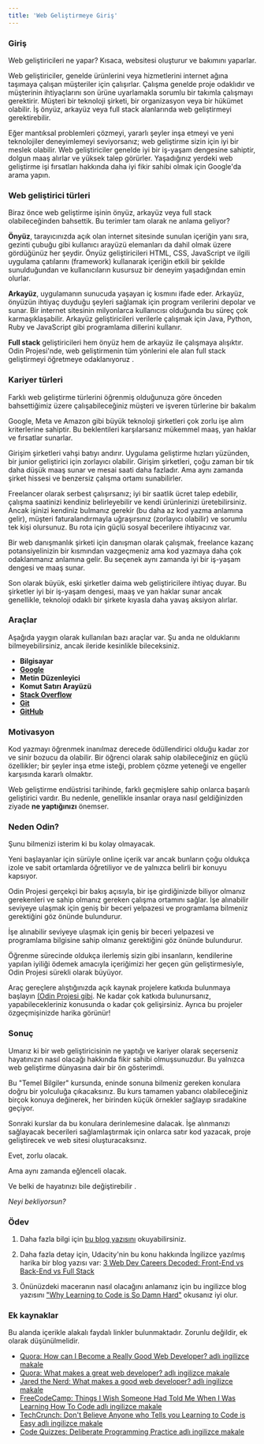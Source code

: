 ```yaml
---
title: 'Web Geliştirmeye Giriş'
---
```


### Giriş

Web geliştiricileri ne yapar? Kısaca, websitesi oluşturur ve bakımını yaparlar.

Web geliştiriciler, genelde ürünlerini veya hizmetlerini internet ağına taşımaya çalışan müşteriler için çalışırlar. 
Çalışma genelde proje odaklıdır ve müşterinin ihtiyaçlarını son ürüne uyarlamakla sorumlu bir takımla çalışmayı gerektirir. Müşteri bir teknoloji şirketi, bir organizasyon veya bir hükümet olabilir. İş önyüz, arkayüz veya full stack alanlarında web geliştirmeyi gerektirebilir.

Eğer mantıksal problemleri çözmeyi, yararlı şeyler inşa etmeyi ve yeni teknolojiler deneyimlemeyi seviyorsanız; web geliştirme sizin için iyi bir meslek olabilir. 
Web geliştiriciler genelde iyi bir iş-yaşam dengesine sahiptir, dolgun maaş alırlar ve yüksek talep görürler. Yaşadığınız yerdeki web geliştirme işi fırsatları hakkında daha iyi fikir sahibi olmak için Google'da arama yapın.

### Web geliştirici türleri

Biraz önce web geliştirme işinin önyüz, arkayüz veya full stack olabileceğinden bahsettik. Bu terimler tam olarak ne anlama geliyor?

**Önyüz**, tarayıcınızda açık olan internet sitesinde sunulan içeriğin yanı sıra, gezinti çubuğu gibi kullanıcı arayüzü elemanları da dahil olmak üzere gördüğünüz her şeydir. 
Önyüz geliştiricileri HTML, CSS, JavaScript ve ilgili uygulama çatılarını (framework) kullanarak içeriğin etkili bir şekilde sunulduğundan ve kullanıcıların kusursuz bir deneyim yaşadığından emin olurlar.

**Arkayüz**, uygulamanın sunucuda yaşayan iç kısmını ifade eder. Arkayüz, önyüzün ihtiyaç duyduğu şeyleri sağlamak için program verilerini depolar ve sunar. Bir internet sitesinin milyonlarca kullanıcısı olduğunda bu süreç çok karmaşıklaşabilir. 
Arkayüz geliştiricileri verilerle çalışmak için Java, Python, Ruby ve JavaScript gibi programlama dillerini kullanır.

**Full stack** geliştiricileri hem önyüz hem de arkayüz ile çalışmaya alışıktır. Odin Projesi'nde, web geliştirmenin tüm yönlerini ele alan full stack geliştirmeyi öğretmeye odaklanıyoruz .

### Kariyer türleri

Farklı web geliştirme türlerini öğrenmiş olduğunuza göre önceden bahsettiğimiz üzere çalışabileceğiniz müşteri ve işveren türlerine bir bakalım

Google, Meta ve Amazon gibi büyük teknoloji şirketleri çok zorlu işe alım kriterlerine sahiptir. Bu beklentileri karşılarsanız mükemmel maaş, yan haklar ve fırsatlar sunarlar.

Girişim şirketleri vahşi batıyı andırır. Uygulama geliştirme hızları yüzünden, bir junior geliştirici için zorlayıcı olabilir. Girişim şirketleri, çoğu zaman bir tık daha düşük maaş sunar ve mesai saati daha fazladır. Ama aynı zamanda şirket hissesi ve benzersiz çalışma ortamı sunabilirler.

Freelancer olarak serbest çalışırsanız; iyi bir saatlik ücret talep edebilir, çalışma saatinizi kendiniz belirleyebilir ve kendi ürünlerinizi üretebilirsiniz. Ancak işinizi kendiniz bulmanız gerekir (bu daha az kod yazma anlamına gelir), müşteri faturalandırmayla uğraşırsınız (zorlayıcı olabilir) ve sorumlu tek kişi olursunuz. Bu rota için güçlü sosyal becerilere ihtiyacınız var.

Bir web danışmanlık şirketi için danışman olarak çalışmak, freelance kazanç potansiyelinizin bir kısmından vazgeçmeniz ama kod yazmaya daha çok odaklanmanız anlamına gelir. Bu seçenek aynı zamanda iyi bir iş-yaşam dengesi ve maaş sunar.

Son olarak büyük, eski şirketler daima web geliştiricilere ihtiyaç duyar. Bu şirketler iyi bir iş-yaşam dengesi, maaş ve yan haklar sunar ancak genellikle, teknoloji odaklı bir şirkete kıyasla daha yavaş aksiyon alırlar.

### Araçlar

Aşağıda yaygın olarak kullanılan bazı araçlar var. Şu anda ne olduklarını bilmeyebilirsiniz, ancak ileride kesinlikle bileceksiniz.

- **Bilgisayar**
- **[Google](https://www.google.com/)**
- **Metin Düzenleyici**
- **Komut Satırı Arayüzü**
- **[Stack Overflow](http://stackoverflow.com/)**
- **[Git](https://git-scm.com/)**
- **[GitHub](https://github.com/)**

### Motivasyon

Kod yazmayı öğrenmek inanılmaz derecede ödüllendirici olduğu kadar zor ve sinir bozucu da olabilir. 
Bir öğrenci olarak sahip olabileceğiniz en güçlü özellikler; bir şeyler inşa etme isteği, problem çözme yeteneği ve engeller karşısında kararlı olmaktır.

Web geliştirme endüstrisi tarihinde, farklı geçmişlere sahip onlarca başarılı geliştirici vardır. Bu nedenle, genellikle insanlar oraya nasıl geldiğinizden ziyade **ne yaptığınızı** önemser.

### Neden Odin?

Şunu bilmenizi isterim ki bu kolay olmayacak.

Yeni başlayanlar için sürüyle online içerik var ancak bunların çoğu oldukça izole ve sabit ortamlarda öğretiliyor ve de yalnızca belirli bir konuyu kapsıyor.

Odin Projesi gerçekçi bir bakış açısıyla, bir işe girdiğinizde biliyor olmanız gerekenleri ve sahip olmanız gereken çalışma ortamını sağlar. İşe alınabilir seviyeye ulaşmak için geniş bir beceri yelpazesi ve programlama bilmeniz gerektiğini göz önünde bulundurur.

İşe alınabilir seviyeye ulaşmak için geniş bir beceri yelpazesi ve programlama bilgisine sahip olmanız gerektiğini göz önünde bulundurur.

Öğrenme sürecinde oldukça ilerlemiş sizin gibi insanların, kendilerine yapılan iyiliği ödemek amacıyla içeriğimizi her geçen gün geliştirmesiyle, Odin Projesi sürekli olarak büyüyor.

Araç gereçlere alıştığınızda açık kaynak projelere katkıda bulunmaya başlayın [(Odin Projesi gibi](/contributing). Ne kadar çok katkıda bulunursanız, yapabilecekleriniz konusunda o kadar çok gelişirsiniz. Ayrıca bu projeler özgeçmişinizde harika görünür!

### Sonuç

Umarız ki bir web geliştiricisinin ne yaptığı ve kariyer olarak seçerseniz hayatınızın nasıl olacağı hakkında fikir sahibi olmuşsunuzdur. Bu yalnızca web geliştirme dünyasına dair bir ön gösterimdi.

Bu "Temel Bilgiler" kursunda, eninde sonuna bilmeniz gereken konulara doğru bir yolculuğa çıkacaksınız. Bu kurs tamamen yabancı olabileceğiniz birçok konuya değinerek, her birinden küçük örnekler sağlayıp sıradakine geçiyor.

Sonraki kurslar da bu konulara derinlemesine dalacak. İşe alınmanızı sağlayacak becerileri sağlamlaştırmak için onlarca satır kod yazacak, proje geliştirecek ve web sitesi oluşturacaksınız.

Evet, zorlu olacak.

Ama aynı zamanda eğlenceli olacak.

Ve belki de hayatınızı bile değiştirebilir .

_Neyi bekliyorsun?_

### Ödev

<div class="lesson-content__panel" markdown="1">

1. Daha fazla bilgi için [bu blog yazısını](https://tr.wix.com/blog/makale/web-tasarim-nedir) okuyabilirsiniz.

1. Daha fazla detay için, Udacity'nin bu konu hakkında İngilizce yazılmış harika bir blog yazısı var: [3 Web Dev Careers Decoded: Front-End vs Back-End vs Full Stack](https://www.udacity.com/blog/2020/12/front-end-vs-back-end-vs-full-stack-web-developers.html)

1. Önünüzdeki maceranın nasıl olacağını anlamanız için bu ingilizce blog yazısını ["Why Learning to Code is So Damn Hard"](https://web.archive.org/web/20230630111131/https://www.thinkful.com/blog/why-learning-to-code-is-so-damn-hard/) okusanız iyi olur.

### Ek kaynaklar

Bu alanda içerikle alakalı faydalı linkler bulunmaktadır. Zorunlu değildir, ek olarak düşünülmelidir.

- [Quora: How can I Become a Really Good Web Developer? adlı ingilizce makale](http://www.quora.com/Computer-Programming/How-can-I-become-a-really-good-Web-Developer-starting-from-now-at-age-20-before-age-25)
- [Quora: What makes a great web developer? adlı ingilizce makale](http://www.quora.com/What-makes-a-great-web-developer)
- [Jared the Nerd: What makes a good web developer? adlı ingilizce makale](http://jaredthenerd.com/2013/05/What-Makes-A-Good-Developer/)
- [FreeCodeCamp: Things I Wish Someone Had Told Me When I Was Learning How To Code adlı ingilizce makale](https://www.freecodecamp.org/news/things-i-wish-someone-had-told-me-when-i-was-learning-how-to-code-565fc9dcb329/)
- [TechCrunch: Don't Believe Anyone who Tells you Learning to Code is Easy adlı ingilizce makale](http://techcrunch.com/2014/05/24/dont-believe-anyone-who-tells-you-learning-to-code-is-easy/)
- [Code Quizzes: Deliberate Programming Practice adlı ingilizce makale](https://codequizzes.wordpress.com/2013/04/28/deliberate-programming-practice/)